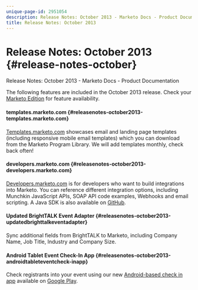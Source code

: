```yaml
---
unique-page-id: 2951054
description: Release Notes: October 2013 - Marketo Docs - Product Documentation
title: Release Notes: October 2013
---
```


# Release Notes: October 2013 {#release-notes-october}

Release Notes: October 2013 - Marketo Docs - Product Documentation

The following features are included in the October 2013 release. Check your [Marketo Edition](http://docs.marketo.com/display/docs/assets/pricing.php) for feature availability.

#### templates.marketo.com {#releasenotes-october2013-templates.marketo.com}

[Templates.marketo.com](http://templates.marketo.com)&nbsp;showcases email and landing page templates (including responsive mobile email templates) which you can download from the Marketo Program Library. We will add templates monthly, check back often!

#### developers.marketo.com {#releasenotes-october2013-developers.marketo.com}

[Developers.marketo.com](http://developers.marketo.com)&nbsp;is for developers who want to build integrations into Marketo. You can reference different integration options, including Munchkin JavaScript APIs, SOAP API code examples, Webhooks and email scripting. A Java SDK is also available on [GitHub](https://github.com/Marketo/SOAP-API-Java-Client).

#### Updated BrightTALK Event Adapter {#releasenotes-october2013-updatedbrighttalkeventadapter}

Sync additional fields from BrightTALK to Marketo, including Company Name, Job Title, Industry and Company Size.

#### Android Tablet Event Check-In App {#releasenotes-october2013-androidtableteventcheck-inapp}

Check registrants into your event using our new [Android-based check in app](../../../welcome-to-marketo-docs/product-docs/core-marketo-concepts/mobile-apps/event-check-in/check-people-into-your-event-from-your-tablet.md)&nbsp;available on [Google Play](https://play.google.com/store/apps/details?id=com.marketo.eventcheckin&hl=en).
